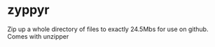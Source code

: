 # zyppyr
Zip up a whole directory of files to exactly 24.5Mbs for use on github. Comes with unzipper
